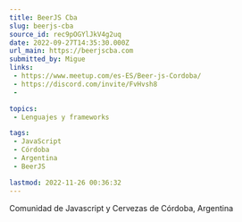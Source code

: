 ```yaml
---
title: BeerJS Cba
slug: beerjs-cba
source_id: rec9pOGYlJkV4g2uq
date: 2022-09-27T14:35:30.000Z
url_main: https://beerjscba.com
submitted_by: Migue
links: 
 - https://www.meetup.com/es-ES/Beer-js-Cordoba/
 - https://discord.com/invite/FvHvsh8
 - 

topics: 
 - Lenguajes y frameworks

tags: 
 - JavaScript
 - Córdoba
 - Argentina
 - BeerJS

lastmod: 2022-11-26 00:36:32
---
```


Comunidad de Javascript y Cervezas de Córdoba, Argentina
